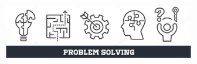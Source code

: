 <p align="center">
    <img width="800" src="image/logo.png" title="logo"><br />
    <!--
  <img src="https://img.shields.io/maintenance/yes/2022?style=for-the-badge" title="Project status">
  <img src="https://img.shields.io/github/workflow/status/Dovyski/template/ci.uffs.cc?label=Build&logo=github&logoColor=white&style=for-the-badge" title="Build status">
  -->
</p>
